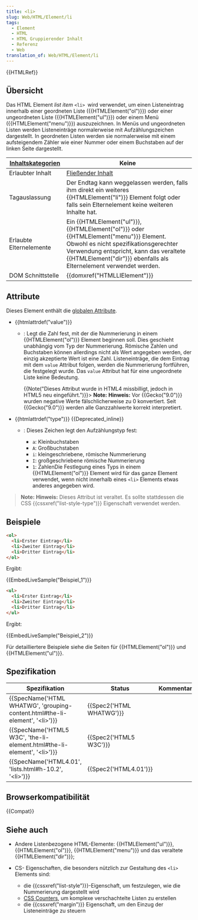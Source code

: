 ```yaml
---
title: <li>
slug: Web/HTML/Element/li
tags:
  - Element
  - HTML
  - HTML Gruppierender Inhalt
  - Referenz
  - Web
translation_of: Web/HTML/Element/li
---
```

{{HTMLRef}}

## Übersicht

Das HTML Element _list item_ `<li> `wird verwendet, um einen Listeneintrag innerhalb einer geordneten Liste ({{HTMLElement("ol")}}) oder einer ungeordneten Liste ({{HTMLElement("ul")}}) oder einem Menü ({{HTMLElement("menu")}}) auszuzeichnen. In Menüs und ungeordneten Listen werden Listeneinträge normalerweise mit Aufzählungszeichen dargestellt. In geordneten Listen werden sie normalerweise mit einem aufsteigendem Zähler wie einer Nummer oder einem Buchstaben auf der linken Seite dargestellt.

| [Inhaltskategorien](/de/docs/Web/Guide/HTML/Inhaltskategorien) | Keine                                                                                                                                                                                                                                                                      |
| -------------------------------------------------------------- | -------------------------------------------------------------------------------------------------------------------------------------------------------------------------------------------------------------------------------------------------------------------------- |
| Erlaubter Inhalt                                               | [Fließender Inhalt](/de/docs/Web/Guide/HTML/Inhaltskategorien#Fließender+Inhalt)                                                                                                                                                                                           |
| Tagauslassung                                                  | Der Endtag kann weggelassen werden, falls ihm direkt ein weiteres {{HTMLElement("li")}} Element folgt oder falls sein Elternelement keine weiteren Inhalte hat.                                                                                                     |
| Erlaubte Elternelemente                                        | Ein {{HTMLElement("ul")}}, {{HTMLElement("ol")}} oder {{HTMLElement("menu")}} Element. Obwohl es nicht spezifikationsgerechter Verwendung entspricht, kann das veraltete {{HTMLElement("dir")}} ebenfalls als Elternelement verwendet werden. |
| DOM Schnittstelle                                              | {{domxref("HTMLLIElement")}}                                                                                                                                                                                                                                       |

## Attribute

Dieses Element enthält die [globalen Attribute](/de/docs/Web/HTML/Globale_Attribute).

- {{htmlattrdef("value")}}

  - : Legt die Zahl fest, mit der die Nummerierung in einem {{HTMLElement("ol")}} Element beginnen soll. Dies geschieht unabhängig vom Typ der Nummerierung. Römische Zahlen und Buchstaben können allerdings nicht als Wert angegeben werden, der einzig akzeptierte Wert ist eine Zahl. Listeneinträge, die dem Eintrag mit dem `value` Attribut folgen, werden die Nummerierung fortführen, die festgelegt wurde. Das `value` Attribut hat für eine ungeordnete Liste keine Bedeutung.

    {{Note("Dieses Attribut wurde in HTML4 missbilligt, jedoch in HTML5 neu eingeführt.")}}> **Note:** **Hinweis:** Vor {{Gecko("9.0")}} wurden negative Werte fälschlicherweise zu 0 konvertiert. Seit {{Gecko("9.0")}} werden alle Ganzzahlwerte korrekt interpretiert.

<!---->

- {{htmlattrdef("type")}} {{Deprecated_inline}}

  - : Dieses Zeichen legt den Aufzählungstyp fest:

    - `a`: Kleinbuchstaben
    - `A`: Großbuchstaben
    - `i`: kleingeschriebene, römische Nummerierung
    - `I`: großgeschriebene römische Nummerierung
    - `1`: ZahlenDie Festlegung eines Typs in einem {{HTMLElement("ol")}} Element wird für das ganze Element verwendet, wenn nicht innerhalb eines `<li>` Elements etwas anderes angegeben wird.

> **Note:** **Hinweis:** Dieses Attribut ist veraltet. Es sollte stattdessen die CSS {{cssxref("list-style-type")}} Eigenschaft verwendet werden.

## Beispiele

```html
<ol>
  <li>Erster Eintrag</li>
  <li>Zweiter Eintrag</li>
  <li>Dritter Eintrag</li>
</ol>
```

Ergibt:

{{EmbedLiveSample("Beispiel_1")}}

```html
<ul>
  <li>Erster Eintrag</li>
  <li>Zweiter Eintrag</li>
  <li>Dritter Eintrag</li>
</ul>
```

Ergibt:

{{EmbedLiveSample("Beispiel_2")}}

Für detailliertere Beispiele siehe die Seiten für {{HTMLElement("ol")}} und {{HTMLElement("ul")}}.

## Spezifikation

| Spezifikation                                                                                                | Status                           | Kommentar |
| ------------------------------------------------------------------------------------------------------------ | -------------------------------- | --------- |
| {{SpecName('HTML WHATWG', 'grouping-content.html#the-li-element', '&lt;li&gt;')}} | {{Spec2('HTML WHATWG')}} |           |
| {{SpecName('HTML5 W3C', 'the-li-element.html#the-li-element', '&lt;li&gt;')}}     | {{Spec2('HTML5 W3C')}}     |           |
| {{SpecName('HTML4.01', 'lists.html#h-10.2', '&lt;li&gt;')}}                             | {{Spec2('HTML4.01')}}     |           |

## Browserkompatibilität

{{Compat}}

## Siehe auch

- Andere Listenbezogene HTML-Elemente: {{HTMLElement("ul")}}, {{HTMLElement("ol")}}, {{HTMLElement("menu")}} und das veraltete {{HTMLElement("dir")}};
- CS- Eigenschaften, die besonders nützlich zur Gestaltung des `<li>` Elements sind:

  - die {{cssxref("list-style")}}-Eigenschaft, um festzulegen, wie die Nummerierung dargestellt wird
  - [CSS Counters](https://developer.mozilla.org/Web/Guide/CSS/Counters), um komplexe verschachtelte Listen zu erstellen
  - die {{cssxref("margin")}} Eigenschaft, um den Einzug der Listeneinträge zu steuern
